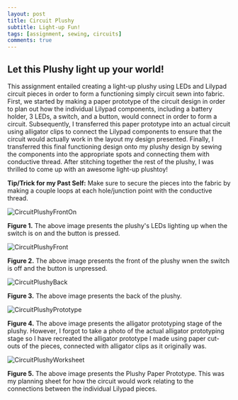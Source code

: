 ```yaml
---
layout: post
title: Circuit Plushy
subtitle: Light-up Fun!
tags: [assignment, sewing, circuits]
comments: true
---
```


## **Let this Plushy light up your world!**
This assignment entailed creating a light-up plushy using LEDs and Lilypad circuit pieces in order to form a functioning simply circuit sewn into fabric. First, we started by making a paper prototype of the circuit design in order to plan out how the individual Lilypad components, including a battery holder, 3 LEDs, a switch, and a button, would connect in order to form a circuit. Subsequently, I transferred this paper prototype into an actual circuit using alligator clips to connect the Lilypad components to ensure that the circuit would actually work in the layout my design presented. Finally, I transferred this final functioning design onto my plushy design by sewing the components into the appropriate spots and connecting them with conductive thread. After stitching together the rest of the plushy, I was thrilled to come up with an awesome light-up plushtoy!

**Tip/Trick for my Past Self:** Make sure to secure the pieces into the fabric by making a couple loops at each hole/junction point with the conductive thread. 


![CircuitPlushyFrontOn](https://amylam7.github.io/img/CircuitPlushyFrontOn.jpg)

**Figure 1.** The above image presents the plushy's LEDs lighting up when the switch is on and the button is pressed.


![CircuitPlushyFront](https://amylam7.github.io/img/CircuitPlushyFront.jpg)

**Figure 2.** The above image presents the front of the plushy wnen the switch is off and the button is unpressed.


![CircuitPlushyBack](https://amylam7.github.io/img/CircuitPlushyBack.jpg)

**Figure 3.** The above image presents the back of the plushy.


![CircuitPlushyPrototype](https://amylam7.github.io/img/CircuitPlushyPrototype.jpg)

**Figure 4.** The above image presents the alligator prototyping stage of the plushy. However, I forgot to take a photo of the actual alligator prototyping stage so I have recreated the alligator prototype I made using paper cut-outs of the pieces, connected with alligator clips as it originally was.


![CircuitPlushyWorksheet](https://amylam7.github.io/img/CircuitPlushyWorksheet.jpg)

**Figure 5.** The above image presents the Plushy Paper Prototype. This was my planning sheet for how the circuit would work relating to the connections between the individual Lilypad pieces.


